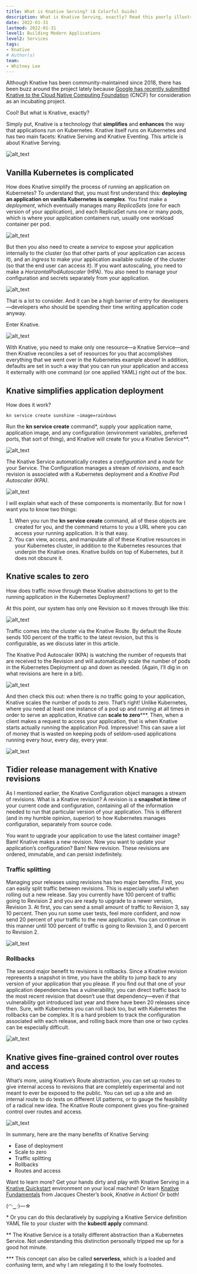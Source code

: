 ```yaml
---
title: What is Knative Serving? (A Colorful Guide)
description: What is Knative Serving, exactly? Read this poorly illustrated blog post to gain a high-level understanding of Knative Serving, its main components, and how it simplifies and improves the way that apps run on Kubernetes.
date: 2022-01-31
lastmod: 2022-01-31
level1: Building Modern Applications
level2: Services 
tags:
- Knative
# Author(s)
team:
- Whitney Lee
---
```


Although Knative has been community-maintained since 2018, there has been buzz around the project lately because [Google has recently submitted Knative to the Cloud Native Computing Foundation](https://knative.dev/blog/steering/knative-cncf-donation/) (CNCF) for consideration as an incubating project.

Cool! But what is Knative, exactly?

Simply put, Knative is a technology that **simplifies** and **enhances** the way that applications run on Kubernetes. Knative itself runs on Kubernetes and has two main facets: Knative Serving and Knative Eventing. This article is about Knative Serving.  


![alt_text](images/image1.png "image_tooltip")


## Vanilla Kubernetes is complicated

How does Knative simplify the process of running an application on Kubernetes? To understand that, you must first understand this: **deploying an application on vanilla Kubernetes is complex**. You first make a _deployment_, which eventually manages many _ReplicaSets_ (one for each version of your application), and each ReplicaSet runs one or many _pods_, which is where your application containers run, usually one workload container per pod.  


![alt_text](images/image2.png "image_tooltip")


But then you also need to create a _service_ to expose your application internally to the cluster (so that other parts of your application can access it), and an _ingress_ to make your application available outside of the cluster (so that the end user can access it). If you want autoscaling, you need to make a _HorizontalPodAutoscaler_ (HPA). You also need to manage your configuration and secrets separately from your application.  

![alt_text](images/image3.png "image_tooltip")


That is a lot to consider. And it can be a high barrier of entry for developers—developers who should be spending their time writing application code anyway.  

Enter Knative.

![alt_text](images/image4.png "image_tooltip")


With Knative, you need to make only one resource—a Knative Service—and then Knative reconciles a set of resources for you that accomplishes everything that we went over in the Kubernetes example above! In addition, defaults are set in such a way that you can run your application and access it externally with one command (or one applied YAML) right out of the box.  

## Knative simplifies application deployment

How does it work?
<!-- 
![alt_text](images/image5.png "image_tooltip")
-->
`kn service create sunshine –image=rainbows`

Run the **kn service create** command*, supply your application name, application image, and any configuration (environment variables, preferred ports, that sort of thing), and Knative will create for you a Knative Service**.  

![alt_text](images/image6.png "image_tooltip")


The Knative Service automatically creates a _configuration_ and a _route_ for your Service. The Configuration manages a stream of _revisions_, and each revision is associated with a Kubernetes deployment and a _Knative Pod Autoscaler (KPA)._

![alt_text](images/image7.png "image_tooltip")

I will explain what each of these components is momentarily. But for now I want you to know two things:

1. When you run the **kn service create** command, all of these objects are created for you, and the command returns to you a URL where you can access your running application. It is that easy.  
2. You can view, access, and manipulate all of these Knative resources in your Kubernetes cluster, in addition to the Kubernetes resources that underpin the Knative ones. Knative builds on top of Kubernetes, but it does not obscure it.  

## Knative scales to zero

How does traffic move through these Knative abstractions to get to the running application in the Kubernetes Deployment?

At this point, our system has only one Revision so it moves through like this:

![alt_text](images/image8.png "image_tooltip")

Traffic comes into the cluster via the Knative Route. By default the Route sends 100 percent of the traffic to the latest revision, but this is configurable, as we discuss later in this article.  

The Knative Pod Autoscaler (KPA) is watching the number of requests that are received to the Revision and will automatically scale the number of pods in the Kubernetes Deployment up and down as needed. (Again, I’ll dig in on what revisions are here in a bit).  

![alt_text](images/image9.png "image_tooltip")

And then check this out: when there is no traffic going to your application, Knative scales the number of pods to zero. That’s right! Unlike Kubernetes, where you need at least one instance of a pod up and running at all times in order to serve an application, Knative can **scale to zero*****. Then, when a client makes a request to access your application, that is when Knative starts actually running the application Pod. Impressive! This can save a lot of money that is wasted on keeping pods of seldom-used applications running every hour, every day, every year.  

![alt_text](images/image10.png "image_tooltip")

## Tidier release management with Knative revisions

As I mentioned earlier, the Knative Configuration object manages a stream of revisions. What is a Knative revision? A revision is a **snapshot in time** of your current code and configuration, containing all of the information needed to run that particular version of your application. This is different (and in my humble opinion, superior) to how Kubernetes manages configuration, separately from source code.  

You want to upgrade your application to use the latest container image? Bam! Knative makes a new revision. Now you want to update your application’s configuration? Bam! New revision. These revisions are ordered, immutable, and can persist indefinitely.  

### Traffic splitting

Managing your releases using revisions has two major benefits. First, you can easily split traffic between revisions. This is especially useful when rolling out a new release. Say you currently have 100 percent of traffic going to Revision 2 and you are ready to upgrade to a newer version, Revision 3. At first, you can send a small amount of traffic to Revision 3, say 10 percent. Then you run some user tests, feel more confident, and now send 20 percent of your traffic to the new application. You can continue in this manner until 100 percent of traffic is going to Revision 3, and 0 percent to Revision 2.  

![alt_text](images/image11.png "image_tooltip")

### Rollbacks

The second major benefit to revisions is rollbacks. Since a Knative revision represents a snapshot in time, you have the ability to jump back to any version of your application that you please. If you find out that one of your application dependencies has a vulnerability, you can direct traffic back to the most recent revision that doesn’t use that dependency—even if that vulnerability got introduced last year and there have been 20 releases since then. Sure, with Kubernetes you can roll back too, but with Kubernetes the rollbacks can be complex. It is a hard problem to track the configuration associated with each release, and rolling back more than one or two cycles can be especially difficult.  

![alt_text](images/image12.png "image_tooltip")

## Knative gives fine-grained control over routes and access

What’s more, using Knative’s Route abstraction, you can set up routes to give internal access to revisions that are completely experimental and not meant to ever be exposed to the public.  You can set up a site and an internal route to do tests on different UI patterns, or to gauge the feasibility of a radical new idea. The Knative Route component gives you fine-grained control over routes and access.  

![alt_text](images/image13.png "image_tooltip")

In summary, here are the many benefits of Knative Serving:

* Ease of deployment
* Scale to zero
* Traffic splitting
* Rollbacks
* Routes and access

Want to learn more? Get your hands dirty and play with Knative Serving in a [Knative Quickstart](https://knative.dev/docs/getting-started/) environment on your local machine! Or learn [Knative Fundamentals](https://tanzu.vmware.com/content/ebooks/knative-fundamentals) from Jacques Chester’s book, _Knative in Action_! Or both!

(◠‿·)—☆ 

\* Or you can do this declaratively by supplying a Knative Service definition YAML file to your cluster with the **kubectl apply** command.

** The Knative Service is a totally different abstraction than a Kubernetes Service. Not understanding this distinction personally tripped me up for a good hot minute.

*** This concept can also be called **serverless**, which is a loaded and confusing term, and why I am relegating it to the lowly footnotes.
